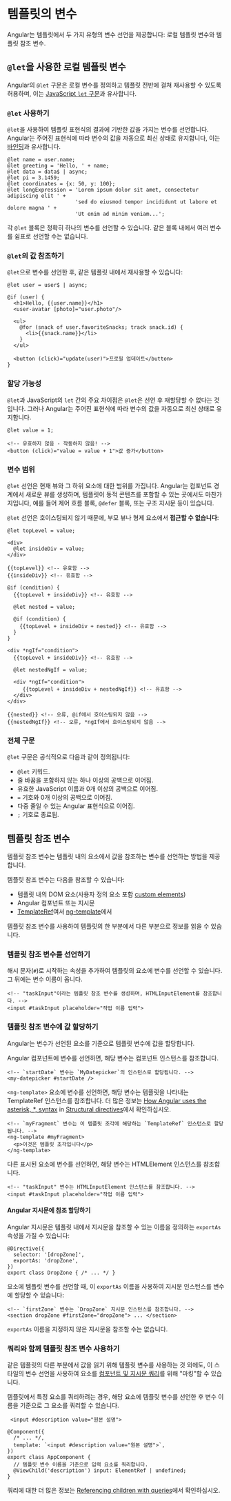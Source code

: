 # 템플릿의 변수

Angular는 템플릿에서 두 가지 유형의 변수 선언을 제공합니다: 로컬 템플릿 변수와 템플릿 참조 변수.

## `@let`을 사용한 로컬 템플릿 변수

Angular의 `@let` 구문은 로컬 변수를 정의하고 템플릿 전반에 걸쳐 재사용할 수 있도록 허용하며, 이는 [JavaScript `let` 구문](https://developer.mozilla.org/en-US/docs/Web/JavaScript/Reference/Statements/let)과 유사합니다.

### `@let` 사용하기

`@let`을 사용하여 템플릿 표현식의 결과에 기반한 값을 가지는 변수를 선언합니다. Angular는 주어진 표현식에 따라 변수의 값을 자동으로 최신 상태로 유지합니다, 이는 [바인딩](./bindings)과 유사합니다.

```angular-html
@let name = user.name;
@let greeting = 'Hello, ' + name;
@let data = data$ | async;
@let pi = 3.1459;
@let coordinates = {x: 50, y: 100};
@let longExpression = 'Lorem ipsum dolor sit amet, consectetur adipiscing elit ' +
                      'sed do eiusmod tempor incididunt ut labore et dolore magna ' +
                      'Ut enim ad minim veniam...';
```

각 `@let` 블록은 정확히 하나의 변수를 선언할 수 있습니다. 같은 블록 내에서 여러 변수를 쉼표로 선언할 수는 없습니다.

### `@let`의 값 참조하기

`@let`으로 변수를 선언한 후, 같은 템플릿 내에서 재사용할 수 있습니다:

```angular-html
@let user = user$ | async;

@if (user) {
  <h1>Hello, {{user.name}}</h1>
  <user-avatar [photo]="user.photo"/>

  <ul>
    @for (snack of user.favoriteSnacks; track snack.id) {
      <li>{{snack.name}}</li>
    }
  </ul>

  <button (click)="update(user)">프로필 업데이트</button>
}
```

### 할당 가능성

`@let`과 JavaScript의 `let` 간의 주요 차이점은 `@let`은 선언 후 재할당할 수 없다는 것입니다. 그러나 Angular는 주어진 표현식에 따라 변수의 값을 자동으로 최신 상태로 유지합니다.

```angular-html
@let value = 1;

<!-- 유효하지 않음 - 작동하지 않음! -->
<button (click)="value = value + 1">값 증가</button>
```

### 변수 범위

`@let` 선언은 현재 뷰와 그 하위 요소에 대한 범위를 가집니다. Angular는 컴포넌트 경계에서 새로운 뷰를 생성하며, 템플릿이 동적 콘텐츠를 포함할 수 있는 곳에서도 마찬가지입니다, 예를 들어 제어 흐름 블록, `@defer` 블록, 또는 구조 지시문 등이 있습니다.

`@let` 선언은 호이스팅되지 않기 때문에, 부모 뷰나 형제 요소에서 **접근할 수 없습니다**:

```angular-html
@let topLevel = value;

<div>
  @let insideDiv = value;
</div>

{{topLevel}} <!-- 유효함 -->
{{insideDiv}} <!-- 유효함 -->

@if (condition) {
  {{topLevel + insideDiv}} <!-- 유효함 -->

  @let nested = value;

  @if (condition) {
    {{topLevel + insideDiv + nested}} <!-- 유효함 -->
  }
}

<div *ngIf="condition">
  {{topLevel + insideDiv}} <!-- 유효함 -->

  @let nestedNgIf = value;

  <div *ngIf="condition">
     {{topLevel + insideDiv + nestedNgIf}} <!-- 유효함 -->
  </div>
</div>

{{nested}} <!-- 오류, @if에서 호이스팅되지 않음 -->
{{nestedNgIf}} <!-- 오류, *ngIf에서 호이스팅되지 않음 -->
```

### 전체 구문

`@let` 구문은 공식적으로 다음과 같이 정의됩니다:

- `@let` 키워드.
- 줄 바꿈을 포함하지 않는 하나 이상의 공백으로 이어짐.
- 유효한 JavaScript 이름과 0개 이상의 공백으로 이어짐.
- `=` 기호와 0개 이상의 공백으로 이어짐.
- 다중 줄일 수 있는 Angular 표현식으로 이어짐.
- `;` 기호로 종료됨.

## 템플릿 참조 변수

템플릿 참조 변수는 템플릿 내의 요소에서 값을 참조하는 변수를 선언하는 방법을 제공합니다.

템플릿 참조 변수는 다음을 참조할 수 있습니다:

- 템플릿 내의 DOM 요소(사용자 정의 요소 포함 [custom elements](https://developer.mozilla.org/en-US/docs/Web/API/Web_components/Using_custom_elements))
- Angular 컴포넌트 또는 지시문
- [TemplateRef](/api/core/TemplateRef)여서 [ng-template](/api/core/ng-template)에서

템플릿 참조 변수를 사용하여 템플릿의 한 부분에서 다른 부분으로 정보를 읽을 수 있습니다.

### 템플릿 참조 변수를 선언하기

해시 문자(`#`)로 시작하는 속성을 추가하여 템플릿의 요소에 변수를 선언할 수 있습니다. 그 뒤에는 변수 이름이 옵니다.

```angular-html
<!-- "taskInput"이라는 템플릿 참조 변수를 생성하며, HTMLInputElement를 참조합니다. -->
<input #taskInput placeholder="작업 이름 입력">
```

### 템플릿 참조 변수에 값 할당하기

Angular는 변수가 선언된 요소를 기준으로 템플릿 변수에 값을 할당합니다.

Angular 컴포넌트에 변수를 선언하면, 해당 변수는 컴포넌트 인스턴스를 참조합니다.

```angular-html
<!-- `startDate` 변수는 `MyDatepicker`의 인스턴스로 할당됩니다. -->
<my-datepicker #startDate />
```

`<ng-template>` 요소에 변수를 선언하면, 해당 변수는 템플릿을 나타내는 TemplateRef 인스턴스를 참조합니다. 더 많은 정보는 [How Angular uses the asterisk, \*, syntax](/guide/directives/structural-directives#asterisk) in [Structural directives](/guide/directives/structural-directives)에서 확인하십시오.

```angular-html
<!-- `myFragment` 변수는 이 템플릿 조각에 해당하는 `TemplateRef` 인스턴스로 할당됩니다. -->
<ng-template #myFragment>
  <p>이것은 템플릿 조각입니다</p>
</ng-template>
```

다른 표시된 요소에 변수를 선언하면, 해당 변수는 HTMLElement 인스턴스를 참조합니다.

```angular-html
<!-- "taskInput" 변수는 HTMLInputElement 인스턴스를 참조합니다. -->
<input #taskInput placeholder="작업 이름 입력">
```

#### Angular 지시문에 참조 할당하기

Angular 지시문은 템플릿 내에서 지시문을 참조할 수 있는 이름을 정의하는 `exportAs` 속성을 가질 수 있습니다:

```angular-ts
@Directive({
  selector: '[dropZone]',
  exportAs: 'dropZone',
})
export class DropZone { /* ... */ }
```

요소에 템플릿 변수를 선언할 때, 이 `exportAs` 이름을 사용하여 지시문 인스턴스를 변수에 할당할 수 있습니다:

```angular-html
<!-- `firstZone` 변수는 `DropZone` 지시문 인스턴스를 참조합니다. -->
<section dropZone #firstZone="dropZone"> ... </section>
```

`exportAs` 이름을 지정하지 않은 지시문을 참조할 수는 없습니다.

### 쿼리와 함께 템플릿 참조 변수 사용하기

같은 템플릿의 다른 부분에서 값을 읽기 위해 템플릿 변수를 사용하는 것 외에도, 이 스타일의 변수 선언을 사용하여 요소를 [컴포넌트 및 지시문 쿼리](/guide/components/queries)를 위해 "마킹"할 수 있습니다.

템플릿에서 특정 요소를 쿼리하려는 경우, 해당 요소에 템플릿 변수를 선언한 후 변수 이름을 기준으로 그 요소를 쿼리할 수 있습니다.

```angular-html
 <input #description value="원본 설명">
```

```angular-ts
@Component({
  /* ... */,
  template: `<input #description value="원본 설명">`,
})
export class AppComponent {
  // 템플릿 변수 이름을 기준으로 입력 요소를 쿼리합니다.
  @ViewChild('description') input: ElementRef | undefined;
}
```

쿼리에 대한 더 많은 정보는 [Referencing children with queries](/guide/components/queries)에서 확인하십시오.
